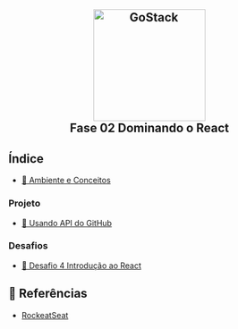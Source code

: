 <h2 align="center" >
  <img alt="GoStack" src="https://blog.hariken.co/wp-content/uploads/2019/03/react-logo.png" width="200px" /> <br/>
  Fase 02 Dominando o React
</h2>

## Índice

- [:book: Ambiente e Conceitos](https://github.com/kaellandrade/GoStack_Bootcamp/tree/main/Fase02_DominandoReact/modulo04)

### Projeto
- [:book: Usando API do GitHub](https://github.com/kaellandrade/GoStack_Bootcamp/tree/main/Fase02_DominandoReact/modulo05)

### Desafios

- [ :bookmark_tabs: Desafio 4 Introdução ao React](https://github.com/kaellandrade/GoStack_Bootcamp/tree/main/Fase02_DominandoReact/desafio4)

## :memo: Referências

- [RockeatSeat](https://www.rocketseat.com.br/)

